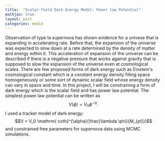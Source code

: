 ```yaml
---
title:  "Scalar-field Dark Energy Model: Power law Potential"
mathjax: true
layout: post
categories: media
---
```


Observation of type Ia supernova has shown evidence for a univese that is expanding in accelerating rate. Before that, the expansion of the universe was expected to slow down at a rate determined by the density of matter and energy within it. This acceleration of expansion of the universe can be described if there is a negative pressure that works against gravity that is supposed to slow the expansion of the universe even at cosmological scales. There are few proposed forms of dark energy such as Einstein's cosmological constant which is a constant energy density filling space homogeneously or some sort of dynamic scalar field whose energy density can vary in space and time. In this project, I will be constraining a form of dark energy which is the scalar field and has power law potential. 
The simplest power law potential can be written as $$V(\phi) = V_0 \phi^{-\alpha}.$$ I used a tracker model of dark energy: $$V = V_0 \mathrm{ coth}^{\alpha}(\frac{\lambda \phi}{M_{pl}})$$ and constrained free parameters for supernova data using MCMC simulations. 
